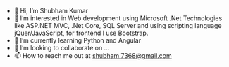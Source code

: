 - 👋 Hi, I’m Shubham Kumar
- 👀 I’m interested in Web development using Microsoft .Net Technologies like ASP.NET MVC, .Net Core, SQL Server and using scripting language jQuer/JavaScript, for frontend I use Bootstrap.
- 🌱 I’m currently learning Python and Angular
- 💞️ I’m looking to collaborate on ...
- 📫 How to reach me out at shubham.7368@gmail.com

<!---
ErShubhamKGupta/ErShubhamKGupta is a ✨ special ✨ repository because its `README.md` (this file) appears on your GitHub profile.
You can click the Preview link to take a look at your changes.
--->
